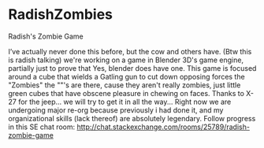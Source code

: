# RadishZombies
Radish's Zombie Game

I’ve actually never done this before, but the cow and others have. (Btw this is radish talking) we're working on a game in Blender 3D's game engine, partially just to prove that Yes, blender does have one.
This game is focused around a cube that wields a Gatling gun to cut down opposing forces the "Zombies" the ""'s are there, cause they aren't really zombies, just little green cubes that have obscene pleasure in chewing on faces.
Thanks to X-27 for the jeep... we will try to get it in all the way... Right now we are undergoing major re-org because previously i had done it, and my organizational skills (lack thereof) are absolutely legendary.
Follow progress in this SE chat room: http://chat.stackexchange.com/rooms/25789/radish-zombie-game

